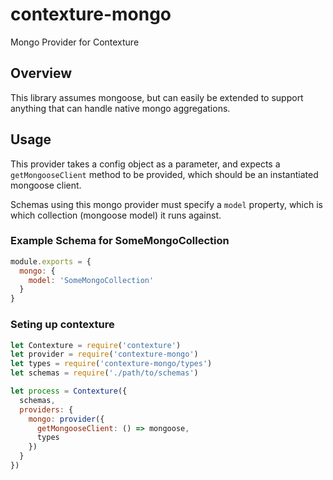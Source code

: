 # contexture-mongo
Mongo Provider for Contexture

## Overview
This library assumes mongoose, but can easily be extended to support anything that can handle native mongo aggregations.

## Usage
This provider takes a config object as a parameter, and expects a `getMongooseClient` method to be provided, which should be an instantiated mongoose client.

Schemas using this mongo provider must specify a `model` property, which is which collection (mongoose model) it runs against.

### Example Schema for SomeMongoCollection

```js
module.exports = {
  mongo: {
    model: 'SomeMongoCollection'
  }
}
```

### Seting up contexture
```js
let Contexture = require('contexture')
let provider = require('contexture-mongo')
let types = require('contexture-mongo/types')
let schemas = require('./path/to/schemas')

let process = Contexture({
  schemas,
  providers: {
    mongo: provider({
      getMongooseClient: () => mongoose,
      types
    })
  }
})
```

